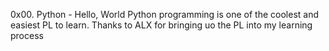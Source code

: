 0x00. Python - Hello, World
Python programming  is one of the coolest and easiest PL to learn. Thanks to ALX for bringing uo the PL into my learning process
